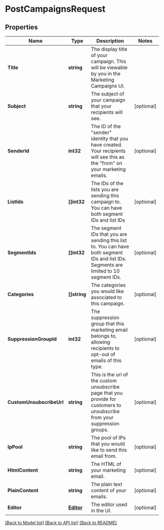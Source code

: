 # PostCampaignsRequest

## Properties

Name | Type | Description | Notes
------------ | ------------- | ------------- | -------------
**Title** | **string** | The display title of your campaign. This will be viewable by you in the Marketing Campaigns UI. |
**Subject** | **string** | The subject of your campaign that your recipients will see. |[optional] 
**SenderId** | **int32** | The ID of the \"sender\" identity that you have created. Your recipients will see this as the \"from\" on your marketing emails. |[optional] 
**ListIds** | **[]int32** | The IDs of the lists you are sending this campaign to. You can have both segment IDs and list IDs |[optional] 
**SegmentIds** | **[]int32** | The segment IDs that you are sending this list to. You can have both segment IDs and list IDs. Segments are limited to 10 segment IDs. |[optional] 
**Categories** | **[]string** | The categories you would like associated to this campaign. |[optional] 
**SuppressionGroupId** | **int32** | The suppression group that this marketing email belongs to, allowing recipients to opt-out of emails of this type. |[optional] 
**CustomUnsubscribeUrl** | **string** | This is the url of the custom unsubscribe page that you provide for customers to unsubscribe from your suppression groups. |[optional] 
**IpPool** | **string** | The pool of IPs that you would like to send this email from. |[optional] 
**HtmlContent** | **string** | The HTML of your marketing email. |[optional] 
**PlainContent** | **string** | The plain text content of your emails. |[optional] 
**Editor** | [**Editor**](Editor.md) | The editor used in the UI. |[optional] 

[[Back to Model list]](../README.md#documentation-for-models) [[Back to API list]](../README.md#documentation-for-api-endpoints) [[Back to README]](../README.md)


